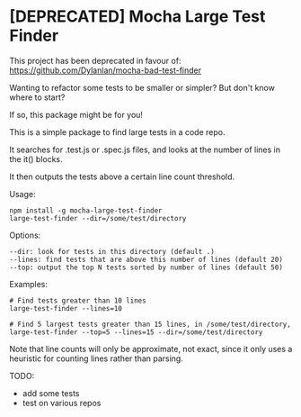 [DEPRECATED] Mocha Large Test Finder
==================

This project has been deprecated in favour of: https://github.com/Dylanlan/mocha-bad-test-finder

Wanting to refactor some tests to be smaller or simpler? But don't know where to start?

If so, this package might be for you!

This is a simple package to find large tests in a code repo.

It searches for .test.js or .spec.js files, and looks at the number of lines in the it() blocks.

It then outputs the tests above a certain line count threshold.

Usage:
```
npm install -g mocha-large-test-finder
large-test-finder --dir=/some/test/directory
```

Options:
```
--dir: look for tests in this directory (default .)
--lines: find tests that are above this number of lines (default 20)
--top: output the top N tests sorted by number of lines (default 50)
```

Examples:
```
# Find tests greater than 10 lines
large-test-finder --lines=10

# Find 5 largest tests greater than 15 lines, in /some/test/directory, 
large-test-finder --top=5 --lines=15 --dir=/some/test/directory
```

Note that line counts will only be approximate, not exact, since it only uses a heuristic for counting lines rather than parsing.

TODO:
* add some tests
* test on various repos
